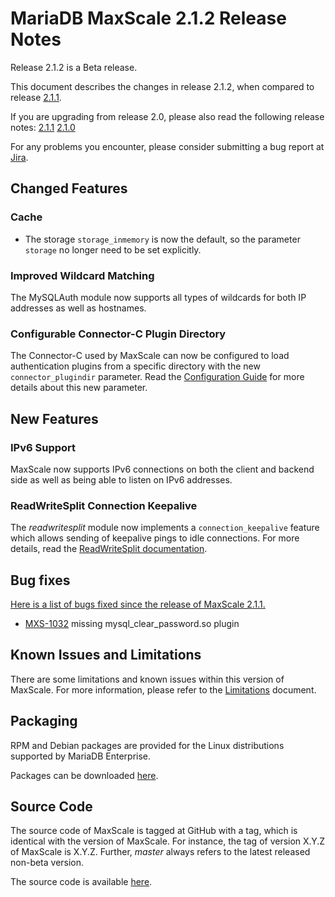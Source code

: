 # MariaDB MaxScale 2.1.2 Release Notes

Release 2.1.2 is a Beta release.

This document describes the changes in release 2.1.2, when compared to
release [2.1.1](MaxScale-2.1.1-Release-Notes.md).

If you are upgrading from release 2.0, please also read the following
release notes:
[2.1.1](./MaxScale-2.1.1-Release-Notes.md)
[2.1.0](./MaxScale-2.1.0-Release-Notes.md)

For any problems you encounter, please consider submitting a bug
report at [Jira](https://jira.mariadb.org).

## Changed Features

### Cache

* The storage `storage_inmemory` is now the default, so the parameter
  `storage` no longer need to be set explicitly.

### Improved Wildcard Matching

The MySQLAuth module now supports all types of wildcards for both IP addresses
as well as hostnames.

### Configurable Connector-C Plugin Directory

The Connector-C used by MaxScale can now be configured to load authentication
plugins from a specific directory with the new `connector_plugindir`
parameter. Read the [Configuration Guide](../Getting-Started/Configuration-Guide.md)
for more details about this new parameter.

## New Features

### IPv6 Support

MaxScale now supports IPv6 connections on both the client and backend side as
well as being able to listen on IPv6 addresses.

### ReadWriteSplit Connection Keepalive

The _readwritesplit_ module now implements a `connection_keepalive`
feature which allows sending of keepalive pings to idle connections. For
more details, read the [ReadWriteSplit documentation](../Routers/ReadWriteSplit.md).

## Bug fixes

[Here is a list of bugs fixed since the release of MaxScale 2.1.1.](https://jira.mariadb.org/issues/?jql=project%20%3D%20MXS%20AND%20issuetype%20%3D%20Bug%20AND%20resolution%20in%20(Fixed%2C%20Done)%20AND%20fixVersion%20%3D%202.1.2%20AND%20fixVersion%20NOT%20IN%20(2.1.1))

* [MXS-1032](https://jira.mariadb.org/browse/MXS-1032) missing mysql_clear_password.so plugin

## Known Issues and Limitations

There are some limitations and known issues within this version of MaxScale.
For more information, please refer to the [Limitations](../About/Limitations.md) document.

## Packaging

RPM and Debian packages are provided for the Linux distributions supported
by MariaDB Enterprise.

Packages can be downloaded [here](https://mariadb.com/resources/downloads).

## Source Code

The source code of MaxScale is tagged at GitHub with a tag, which is identical
with the version of MaxScale. For instance, the tag of version X.Y.Z of MaxScale
is X.Y.Z. Further, *master* always refers to the latest released non-beta version.

The source code is available [here](https://github.com/mariadb-corporation/MaxScale).
